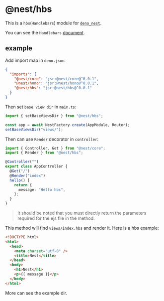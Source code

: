 # @nest/hbs

This is a `hbs`(`Handlebars`) module for
[`deno_nest`](https://nests.deno.dev/en-US).

You can see the `Handlebars` [document](https://handlebarsjs.com/).

## example

Add import map in `deno.json`:

```json
{
  "imports": {
    "@nest/core": "jsr:@nest/core@^0.0.1",
    "@nest/hono": "jsr:@nest/hono@^0.0.1",
    "@nest/hbs": "jsr:@nest/hbs@^0.0.1"
  }
}
```

Then set `base view dir` in `main.ts`:

```typescript
import { setBaseViewsDir } from "@nest/hbs";

const app = await NestFactory.create(AppModule, Router);
setBaseViewsDir("views/");
```

Then can use `Render` decorator in `controller`:

```ts
import { Controller, Get } from "@nest/core";
import { Render } from "@nest/hbs";

@Controller("")
export class AppController {
  @Get("/")
  @Render("index")
  hello() {
    return {
      message: "Hello hbs",
    };
  }
}
```

> It should be noted that you must directly return the parameters required for
> the ejs file in the method.

This method will find `views/index.hbs` and render it. Here is a hbs example:

```html
<!DOCTYPE html>
<html>
  <head>
    <meta charset="utf-8" />
    <title>Nest</title>
  </head>
  <body>
    <h1>Nest</h1>
    <p>{{ message }}</p>
  </body>
</html>
```

More can see the example dir.
